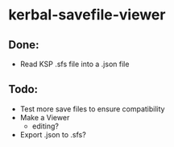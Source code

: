 # kerbal-savefile-viewer

## Done:
  - Read KSP .sfs file into a .json file

## Todo:
  - Test more save files to ensure compatibility
  - Make a Viewer
    - editing?
  - Export .json to .sfs?
